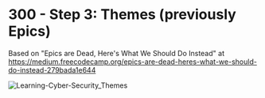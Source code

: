 # 300 - Step 3: Themes (previously Epics)

Based on "Epics are Dead, Here's What We Should Do Instead" at https://medium.freecodecamp.org/epics-are-dead-heres-what-we-should-do-instead-279bada1e644

![Learning-Cyber-Security_Themes](https://github.com/vanHeemstraSystems/learning-security-engineering/assets/1499433/91531461-a79e-43b9-b756-dc0d4af3a92c)
